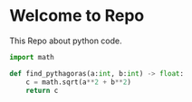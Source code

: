 # Welcome to Repo

This Repo about python code.

```python
import math

def find_pythagoras(a:int, b:int) -> float:
    c = math.sqrt(a**2 + b**2)
    return c
```
